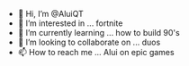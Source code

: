 - 👋 Hi, I’m @AluiQT
- 👀 I’m interested in ... fortnite
- 🌱 I’m currently learning ... how to build 90's
- 💞️ I’m looking to collaborate on ... duos
- 📫 How to reach me ... Alui on epic games

<!---
AluiQT/AluiQT is a ✨ special ✨ repository because its `README.md` (this file) appears on your GitHub profile.
You can click the Preview link to take a look at your changes.
--->
